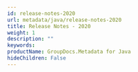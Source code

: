 ```yaml
---
id: release-notes-2020
url: metadata/java/release-notes-2020
title: Release Notes - 2020
weight: 1
description: ""
keywords: 
productName: GroupDocs.Metadata for Java
hideChildren: False
---
```

